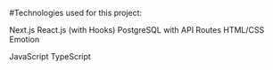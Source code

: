 #Technologies used for this project:

Next.js
React.js (with Hooks)
PostgreSQL with API Routes
HTML/CSS
Emotion

JavaScript
TypeScript
